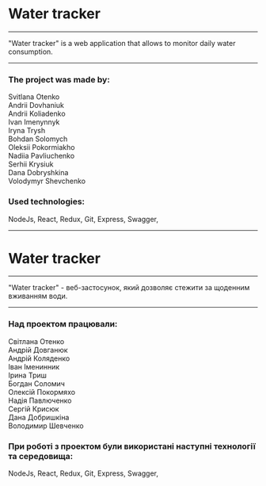 
# Water tracker
---
"Water tracker" is a web application that allows to monitor daily water consumption.

---

### The project was made by: #

Svitlana Otenko  
Andrii Dovhaniuk  
Andrii Koliadenko  
Ivan Imenynnyk  
Iryna Trysh  
Bohdan Solomych  
Oleksii Pokormiakho  
Nadiia Pavliuchenko  
Serhii Krysiuk  
Dana Dobryshkina  
Volodymyr Shevchenko  

### Used technologies: #
NodeJs, React, Redux, Git, Express, Swagger,

___
# Water tracker
---
"Water tracker" - веб-застосунок, який дозволяє стежити за щоденним вживанням води. 

---

### Над проектом працювали: #

Світлана Отенко  
Андрій Довганюк  
Андрій Коляденко  
Іван Іменинник  
Ірина Триш  
Богдан Соломич   
Олексій Покормяхо  
Надія Павлюченко  
Сергій Крисюк  
Дана Добришкіна  
Володимир Шевченко  

### При роботі з проектом були використані наступні технології та середовища: #

NodeJs, React, Redux, Git, Express, Swagger,
